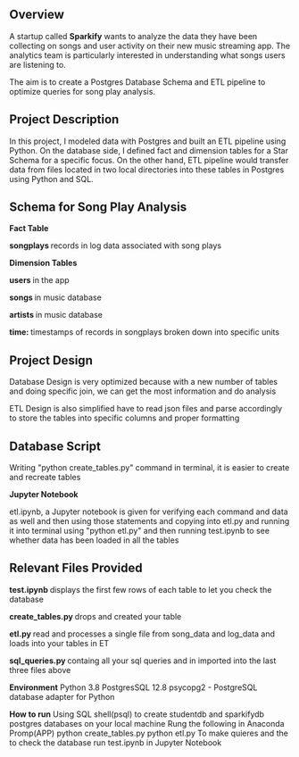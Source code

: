 <h2>Overview</h2> 

A startup called <b>Sparkify</b> wants to analyze the data they have been collecting on songs and user activity on their new music streaming app. The analytics team is particularly interested in understanding what songs users are listening to.

The aim is to create a Postgres Database Schema and ETL pipeline to optimize queries for song play analysis.

<h2>Project Description </h2>

In this project, I modeled data with Postgres and built an ETL pipeline using Python. On the database side, I defined fact and dimension tables for a Star Schema for a specific focus. On the other hand, ETL pipeline would transfer data from files located in two local directories into these tables in Postgres using Python and SQL.

<h2>Schema for Song Play Analysis</h2>

<b>Fact Table</b>

<b> songplays </b> records in log data associated with song plays

<b>Dimension Tables</b>

<b> users </b> in the app

<b> songs </b> in music database

<b> artists </b> in music database

<b> time: </b> timestamps of records in songplays broken down into specific units

<h2>Project Design</h2>

Database Design is very optimized because with a new number of tables and doing specific join, we can get the most information and do analysis

ETL Design is also simplified have to read json files and parse accordingly to store the tables into specific columns and proper formatting

<h2>Database Script</h2>

Writing "python create_tables.py" command in terminal, it is easier to create and recreate tables

<b>Jupyter Notebook</b>

etl.ipynb, a Jupyter notebook is given for verifying each command and data as well and then using those statements and copying into etl.py and running it into terminal using "python etl.py" and then running test.ipynb to see whether data has been loaded in all the tables

<h2>Relevant Files Provided </h2>

<b>test.ipynb </b>displays the first few rows of each table to let you check the database

<b>create_tables.py </b>drops and created your table

<b>etl.py </b>read and processes a single file from song_data and log_data and loads into your tables in ET

<b>sql_queries.py </b>containg all your sql queries and in imported into the last three files above

<b>Environment</b>
Python 3.8
PostgresSQL 12.8
psycopg2 - PostgreSQL database adapter for Python

<b>How to run</b>
  Using SQL shell(psql) to create studentdb and sparkifydb postgres databases on your local machine
Rung the following in Anaconda Promp(APP)
  python create_tables.py 
  python etl.py 
To make quieres and the to check the database run test.ipynb in Jupyter Notebook
